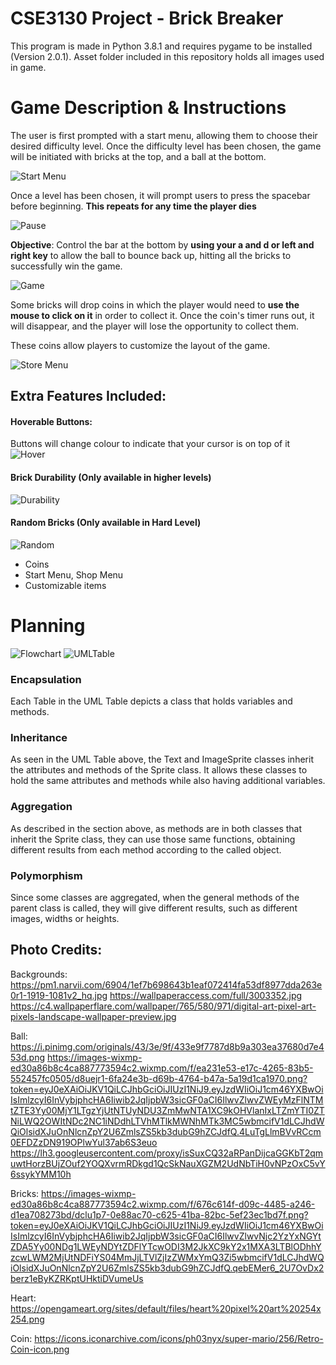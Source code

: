 # CSE3130 Project - Brick Breaker

This program is made in Python 3.8.1 and requires pygame to be installed (Version 2.0.1). Asset folder included in this
repository holds all images used in game.

# Game Description & Instructions

The user is first prompted with a start menu, allowing them to choose their desired difficulty level. Once the
difficulty level has been chosen, the game will be initiated with bricks at the top, and a ball at the bottom.

![Start Menu](assets/startMenu.png)

Once a level has been chosen, it will prompt users to press the spacebar before beginning. **This repeats for any time
the player dies**

![Pause](assets/pause.png)

__Objective__: Control the bar at the bottom by **using your a and d or left and right key** to allow the ball to bounce
back up, hitting all the bricks to successfully win the game.

![Game](assets/game.png)

Some bricks will drop coins in which the player would need to __use the mouse to click on it__ in order to collect it.
Once the coin's timer runs out, it will disappear, and the player will lose the opportunity to collect them.

These coins allow players to customize the layout of the game.

![Store Menu](assets/storeMenu.png)

## Extra Features Included:

#### Hoverable Buttons:

Buttons will change colour to indicate that your cursor is on top of it
![Hover](assets/hover.png)

#### Brick Durability (Only available in higher levels)

![Durability](assets/durability.png)

#### Random Bricks (Only available in Hard Level)

![Random](assets/random.png)

- Coins
- Start Menu, Shop Menu
- Customizable items

# Planning

![Flowchart](ProjectFlowchart.png)
![UMLTable](ProjectUml.png)

### Encapsulation

Each Table in the UML Table depicts a class that holds variables and methods.

### Inheritance

As seen in the UML Table above, the Text and ImageSprite classes inherit the attributes and methods of the Sprite class.
It allows these classes to hold the same attributes and methods while also having additional variables.

### Aggregation

As described in the section above, as methods are in both classes that inherit the Sprite class, they can use those same
functions, obtaining different results from each method according to the called object.

### Polymorphism

Since some classes are aggregated, when the general methods of the parent class is called, they will give different
results, such as different images, widths or heights.

## Photo Credits:

Backgrounds:
https://pm1.narvii.com/6904/1ef7b698643b1eaf072414fa53df8977dda263e0r1-1919-1081v2_hq.jpg
https://wallpaperaccess.com/full/3003352.jpg
https://c4.wallpaperflare.com/wallpaper/765/580/971/digital-art-pixel-art-pixels-landscape-wallpaper-preview.jpg

Ball:
https://i.pinimg.com/originals/43/3e/9f/433e9f7787d8b9a303ea37680d7e453d.png
https://images-wixmp-ed30a86b8c4ca887773594c2.wixmp.com/f/ea231e53-e17c-4265-83b5-552457fc0505/d8uejr1-6fa24e3b-d69b-4764-b47a-5a19d1ca1970.png?token=eyJ0eXAiOiJKV1QiLCJhbGciOiJIUzI1NiJ9.eyJzdWIiOiJ1cm46YXBwOiIsImlzcyI6InVybjphcHA6Iiwib2JqIjpbW3sicGF0aCI6IlwvZlwvZWEyMzFlNTMtZTE3Yy00MjY1LTgzYjUtNTUyNDU3ZmMwNTA1XC9kOHVlanIxLTZmYTI0ZTNiLWQ2OWItNDc2NC1iNDdhLTVhMTlkMWNhMTk3MC5wbmcifV1dLCJhdWQiOlsidXJuOnNlcnZpY2U6ZmlsZS5kb3dubG9hZCJdfQ.4LuTgLlmBVvRCcm0EFDZzDN919OPlwYul37ab6S3euo
https://lh3.googleusercontent.com/proxy/isSuxCQ32aRPanDijcaGGKbT2qmuwtHorzBUjZOuf2YOQXvrmRDkgd1QcSkNauXGZM2UdNbTiH0vNPzOxC5vY6ssykYMM10h

Bricks: https://images-wixmp-ed30a86b8c4ca887773594c2.wixmp.com/f/676c614f-d09c-4485-a246-d1ea708273bd/dclu1p7-0e88ac70-c625-41ba-82bc-5ef23ec1bd7f.png?token=eyJ0eXAiOiJKV1QiLCJhbGciOiJIUzI1NiJ9.eyJzdWIiOiJ1cm46YXBwOiIsImlzcyI6InVybjphcHA6Iiwib2JqIjpbW3sicGF0aCI6IlwvZlwvNjc2YzYxNGYtZDA5Yy00NDg1LWEyNDYtZDFlYTcwODI3M2JkXC9kY2x1MXA3LTBlODhhYzcwLWM2MjUtNDFiYS04MmJjLTVlZjIzZWMxYmQ3Zi5wbmcifV1dLCJhdWQiOlsidXJuOnNlcnZpY2U6ZmlsZS5kb3dubG9hZCJdfQ.qebEMer6_2U7OvDx2berz1eByKZRKptUHktiDVumeUs

Heart: https://opengameart.org/sites/default/files/heart%20pixel%20art%20254x254.png

Coin: https://icons.iconarchive.com/icons/ph03nyx/super-mario/256/Retro-Coin-icon.png